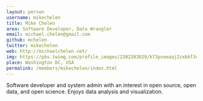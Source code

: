 ```yaml
---
layout: person
username: mikechelen
title: Mike Chelen
area: Software Developer, Data Wrangler
email: michael.chelen@gmail.com
github: mchelen
twitter: mikechelen
web: http://michaelchelen.net/
img: https://pbs.twimg.com/profile_images/2302383029/k73pveeaaj2zxbkf3chq_bigger.jpeg
place: Washington DC, USA
permalink: /members/mikechelen/index.html
---
```


Software developer and system admin with an interest in open source, open data, and open science. Enjoys data analysis and visualization.
